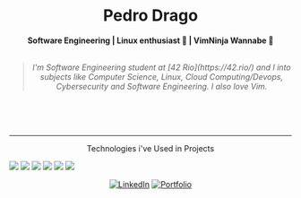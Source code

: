 <h1 align="center"> Pedro Drago </h1>


    
<div align="center">
<b>Software Engineering | Linux enthusiast 🐧 | VimNinja Wannabe 🥷 </b>
<br>
<br>

<blockquote>
    <p><i>
        I'm Software Engineering student at [42 Rio](https://42.rio/) and I into subjects like Computer Science, Linux, Cloud Computing/Devops, Cybersecurity and Software Engineering. I also love Vim.
    </i></p>    
</blockquote>
</div>

<br>
<br>
<br>

---
<div align="center">
<p>Technologies i've Used in Projects</p>
</div>
<img src="https://cdn.jsdelivr.net/gh/devicons/devicon/icons/c/c-original.svg" />          
<img src="https://cdn.jsdelivr.net/gh/devicons/devicon/icons/ruby/ruby-original.svg" />
<img src="https://cdn.jsdelivr.net/gh/devicons/devicon/icons/sqlite/sqlite-original.svg" />          
<img src="https://cdn.jsdelivr.net/gh/devicons/devicon/icons/rails/rails-original-wordmark.svg" />     
<img src="https://cdn.jsdelivr.net/gh/devicons/devicon/icons/linux/linux-original.svg" />
<img src="https://cdn.jsdelivr.net/gh/devicons/devicon/icons/python/python-original.svg" />
          

          
<div align="center">

[![LinkedIn](https://img.shields.io/badge/linkedin-%230077B5.svg?style=for-the-badge&logo=linkedin&logoColor=white)](https://www.linkedin.com/in/pedro-drago/)
[![Portfolio](https://img.shields.io/badge/Portfolio-orange?style=for-the-badge&logo=accenture)](https://pedrodrago.github.io/Portfolio/)
</div>


